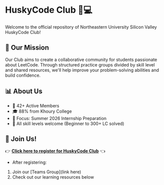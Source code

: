 # HuskyCode Club 🐺💻

Welcome to the official repository of Northeastern University Silicon Valley HuskyCode Club!

## 🎯 Our Mission
Our Club aims to create a collaborative community for students passionate about LeetCode. Through structured practice groups divided by skill level and shared resources, we'll help improve your problem-solving abilities and build confidence.

## 📊 About Us
- 👥 42+ Active Members
- 🎓 88% from Khoury College
- 🚀 Focus: Summer 2026 Internship Preparation
- 💪 All skill levels welcome (Beginner to 300+ LC solved)

## 🚀 Join Us!
👉 **[Click here to register for HuskyCode Club](https://forms.office.com/Pages/DesignPageV2.aspx?origin=NeoPortalPage&subpage=design&id=gcLuqKOqrk2sm5o5i5IV55bA_ASfByFOshMfFxdiK9BUOFNIRUs0UldZMVYwTFFWTTU2Ulg1WjMyQi4u&analysis=true&tab=0)** 👈
- After registering:
1. Join our [Teams Group](link here)
2. Check out our learning resources below
